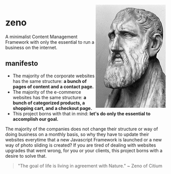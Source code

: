 <img src="https://github.com/rezehnde/zeno/blob/master/zeno-of-citium.jpg" align="right"/>

# zeno
A minimalist Content Management Framework with only the essential to run a business on the internet.

## manifesto
- The majority of the corporate websites has the same structure: **a bunch of pages of content and a contact page.**
- The majority of the e-commerce websites has the same structure: **a bunch of categorized products, a shopping cart, and a checkout page.**
- This project borns with that in mind: **let's do only the essential to accomplish our goal.**

The majority of the companies does not change their structure or way of doing business on a monthly basis, so why they have to update their websites everytime that a new Javascript Framework is launched or a new way of photo sliding is created? If you are tired of dealing with websites upgrades that went wrong, for you or your clients, this project borns with a desire to solve that.

> "The goal of life is living in agreement with Nature." ~ Zeno of Citium


